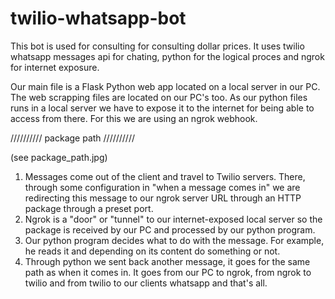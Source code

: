 # twilio-whatsapp-bot

This bot is used for consulting for consulting dollar prices.
It uses twilio whatsapp messages api for chating, python for the logical proces and ngrok for internet exposure.

Our main file is a Flask Python web app located on a local server in our PC. The web scrapping files are located on our PC's too.
As our python files runs in a local server we have to expose it to the internet for being able to access from there. For this we are using an ngrok webhook.

////////// package path //////////

(see package_path.jpg)

1. Messages come out of the client and travel to Twilio servers. There, through some configuration in "when a message comes in" we are redirecting this message to our ngrok server URL through an HTTP package through a preset port.
2. Ngrok is a "door" or "tunnel" to our internet-exposed local server so the package is received by our PC and processed by our python program.
3. Our python program decides what to do with the message. For example, he reads it and depending on its content do something or not.
4. Through python we sent back another message, it goes for the same path as when it comes in. It goes from our PC to ngrok, from ngrok to twilio and from twilio to our clients whatsapp and that's all.
